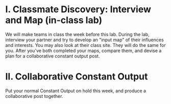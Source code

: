 # I. Classmate Discovery: Interview and Map (in-class lab)

We will make teams in class the week before this lab. During the lab, interview your partner and try to develop an "input map" of their influences and interests. You may also look at their class site. They will do the same for you. After you've both completed your maps, compare them, and devise a plan for a collaborative constant output post. 

# II. Collaborative Constant Output

Put your normal Constant Output on hold this week, and produce a collaborative post together.   
